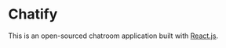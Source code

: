 # Chatify
This is an open-sourced chatroom application built with [React.js](https://github.com/facebookincubator/create-react-app).
